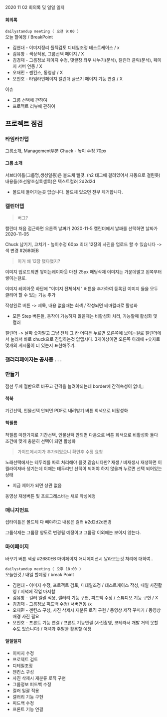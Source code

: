 2020 11 02 회의록 및 일일 일지



#### 회의록

`dailystandup meeting ( 오전 9:00 )`<br>
오늘 할예정 / BreakPoint

- 김현대 - 이미지정리 플젝검토 디테일조정 테스트케이스 / x
- 김유창 - 색상적용, 그룹선택 페이지 / X
- 김경재 - 그룹정보 페이지 수정, 댓글창 좌우 나누기(분석), 캘린더 클릭(분석), 페이지 서버 연동 / X
- 오재민 - 젠킨스, 동영상 / X
- 오인호 - 타임라인페이지 캘린더 글쓰기 페이지 기능 연결 / X





이슈

- 그룹 선택에 관하여
- 프로젝트 리뷰에 관하여





## 프로젝트 점검



### 타임라인탭

그룹소개, Management부분 Chuck - 높이 수정 70px

#### 그룹 소개

서브타이틀(그룹명,생성일등)은 볼드체 뺄것. (h2 태그에 걸려있어서 자동으로 걸린듯) 내용들(조선왕조실록샐록)은 텍스트컬러 2d2d2d

- 볼드체 들어가는곳 없습니다. 볼드체 있으면 전부 제거합니다.

### 캘린더탭

> 버그?

캘린더 처음 접근하면 오른쪽 날짜가 2020-11-5 캘린더에서 날짜를 선택하면 날짜가 2020-11-05

Chuck 남기기, 고치기 -  높이수정 60px 최대 12장의 사진을 업로드 할 수 있습니다 -> 색 변경 #2680EB

> 이거 왜 12장 됐다했지?

이미지 업로드되면 쌓이는레이아웃 마진 25px 패딩삭제 이미지는 가운데말고 왼쪽부터 쌓이는걸로.

이미지 레이아웃 하단에 "이미지 전체삭제" 버튼을 추가하여 등록된 이미지 들을 모두 클리어 할 수 있는 기능 추가

작성완료 버튼 -> 제목, 내용 없을때는 회색 / 작성되면 테마컬러로 활성화

- 모든 Step 버튼들, 동작이 가능하지 않을때는 비활성화 처리, 가능할때 활성화 및 컬러

캘린더 -> 날짜 숫자말고 그냥 전체 그 칸 어디든 누르면 오른쪽에 보이는걸로 캘린더에서 눌러서 바로 chuck으로 진입하는것 없앱시다. 3개이상이면 오른쪽 아래에 +숫자로 몇개의 게시물이 더 있는지 표현해주기.

### 갤러리페이지는 공사중 . . .

### 만들기

점선 두께 절반으로 바꾸고 간격을 늘려야되는데 border에 간격속성이 없네;;

#### 척북

기간선택, 인물선택 안되면 PDF로 내려받기 버튼 회색으로 비활성화

#### 척필름

척필름 마찬가지로 기간선택, 인물선택 안되면 다음으로 버튼 회색으로 비활성화 둘다 조건에 맞게 충분히 선택이 되면 활성화

> 가이드메시지가 추가되었으니 확인후 수정 요청

노래선택에서는 테두리를 따로 처리해야 될것 같습니다만? 재생 / 비재생시 재생하면 이퀄라이저바 생기는데 이때는 테두리만 선택이 되어야 하지 않을까 누르면 선택 되어있는 상태 

- 지금 제어가 되면 상관 없음

동영상 재생버튼 및 프로그레스바는 새로 작성예정

### 매니지먼트

섭타이틀은 볼드체 다 빼야하고 내용은 컬러 #2d2d2d변경

그룹삭제는 그룹장 양도로 변경될 예정이고 그룹장 이외에는 보이지 않는다.

### 마이페이지

바꾸기 버튼 색상 #2680EB 마이페이지 애니메이션시 날라오는것 처리에 대하여..





`dailystandup meeting ( 오후 18:00 )`<br>
오늘한것 / 내일 할예정 / break Point

- 김현대 - 이미지 수정, 프로젝트 검토, 디테일조정 / 테스트케이스 작성, 내일 사진촬영 / 저녁에 작업 마저함
- 김유창 - 컬러 일괄 적용, 갤러리 기능 구현, 피드백 수정 / 스튜디오 기능 구현 / X
- 김경재 - 그룹정보 피드백 수정/ 서버연동 /x
- 오재민 - 젠킨스 구성, 사진 삭제시 재분류 로직 구현 / 동영상 제작 꾸미기 / 동영상 배경 사진 필요
- 오인호 - 프론트 기능 연결 / 프론트 기능연결 (사진촬영, 코테라서 개발 거의 못할 수도 있습니다)  / 저녁과 주말을 활용할 예정





#### 일일일지

- 이미지 수정
- 프로젝트 검토
- 디테일조정
- 젠킨스 구성
- 사진 삭제시 재분류 로직 구현
- 그룹정보 피드백 수정
- 컬러 일괄 적용
- 갤러리 기능 구현
- 피드백 수정
- 프론트 기능 연결
